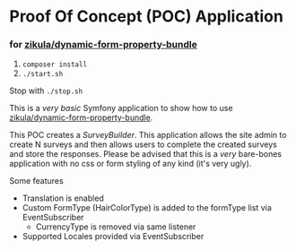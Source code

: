 # Proof Of Concept (POC) Application
### for [zikula/dynamic-form-property-bundle](https://github.com/zikula/DynamicFormPropertyBundle)

1. `composer install`
2. `./start.sh`

Stop with `./stop.sh`

This is a _very basic_ Symfony application to show how to use [zikula/dynamic-form-property-bundle](https://github.com/zikula/DynamicFormPropertyBundle).

This POC creates a *SurveyBuilder*. This application allows the site admin to create N surveys and then allows users to
complete the created surveys and store the responses. Please be advised that this is a _very_ bare-bones application
with no css or form styling of any kind (it's very ugly).

Some features
 - Translation is enabled
 - Custom FormType (HairColorType) is added to the formType list via EventSubscriber
    - CurrencyType is removed via same listener
 - Supported Locales provided via EventSubscriber
